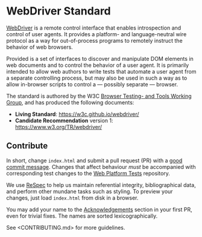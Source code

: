 WebDriver Standard
==================

[WebDriver] is a remote control interface that enables introspection
and control of user agents.  It provides a platform- and language-neutral
wire protocol as a way for out-of-process programs to remotely
instruct the behavior of web browsers.

Provided is a set of interfaces to discover and manipulate DOM
elements in web documents and to control the behavior of a user
agent. It is primarily intended to allow web authors to write tests
that automate a user agent from a separate controlling process, but
may also be used in such a way as to allow in-browser scripts to
control a — possibly separate — browser.

The standard is authored by the W3C [Browser Testing- and Tools
Working Group], and has produced the following documents:

  * **Living Standard**: https://w3c.github.io/webdriver/
  * **Candidate Recommendation** version 1: https://www.w3.org/TR/webdriver/

[WebDriver]: https://w3c.github.io/webdriver/
[Browser Testing- and Tools Working Group]: https://www.w3.org/testing/browser/


Contribute
----------

In short, change `index.html` and submit a pull request
(PR) with a [good commit message].  Changes that affect behaviour
_must_ be accompanied with corresponding test changes to the [Web
Platform Tests] repository.

We use [ReSpec] to help us maintain referential integrity,
bibliographical data, and perform other mundane tasks such as
styling.  To preview your changes, just load `index.html`
from disk in a browser.

You may add your name to the [Acknowledgements] section in your
first PR, even for trivial fixes.  The names are sorted lexicographically.

See <CONTRIBUTING.md> for more guidelines.

[good commit message]: https://github.com/erlang/otp/wiki/Writing-good-commit-messages
[Acknowledgements]: https://w3c.github.io/webdriver/#acknowledgements
[Web Platform Tests]: https://github.com/web-platform-tests/wpt/tree/master/webdriver
[ReSpec]: https://github.com/w3c/respec/wiki

